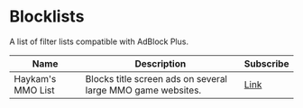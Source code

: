 # Blocklists
A list of filter lists compatible with AdBlock Plus.

Name | Description | Subscribe
---|---|---
Haykam's MMO List | Blocks title screen ads on several large MMO game websites. | [Link](abp:subscribe?location=https://raw.githubusercontent.com/haykam821/Blocklists/master/custom/mmo.txt)
